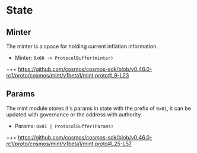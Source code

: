 <!--
order: 2
-->

# State

## Minter

The minter is a space for holding current inflation information.

* Minter: `0x00 -> ProtocolBuffer(minter)`

+++ https://github.com/cosmos/cosmos-sdk/blob/v0.46.0-rc1/proto/cosmos/mint/v1beta1/mint.proto#L9-L23

## Params

The mint module stores it's params in state with the prefix of `0x01`,
it can be updated with governance or the address with authority.

* Params: `0x01 | ProtocolBuffer(Params)`

+++ https://github.com/cosmos/cosmos-sdk/blob/v0.46.0-rc1/proto/cosmos/mint/v1beta1/mint.proto#L25-L57

